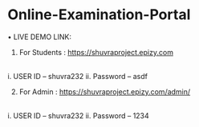 # Online-Examination-Portal

•	LIVE DEMO LINK:
1.	For Students : https://shuvraproject.epizy.com
<br>
i.	USER ID – shuvra232
ii.	Password – asdf

2.	For Admin : https://shuvraproject.epizy.com/admin/
<br>
i.	USER ID – shuvra232
ii.	Password – 1234
